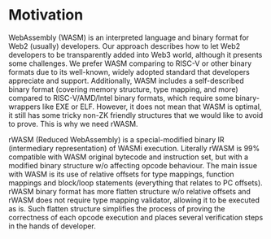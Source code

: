 # Motivation

WebAssembly (WASM) is an interpreted language and binary format for Web2 (usually) developers.
Our approach describes how to let Web2 developers to be transparently added into Web3 world, although it presents some challenges.
We prefer WASM comparing to RISC-V or other binary formats due to its well-known, widely adopted standard that developers appreciate and support.
Additionally, WASM includes a self-described binary format (covering memory structure, type mapping, and more) compared to RISC-V/AMD/Intel binary formats, which require some binary-wrappers like EXE or ELF.
However, it does not mean that WASM is optimal, it still has some tricky non-ZK friendly structures that we would like to avoid to prove.
This is why we need rWASM.

rWASM (Reduced WebAssembly) is a special-modified binary IR (intermediary representation) of WASMi execution.
Literally rWASM is 99% compatible with WASM original bytecode and instruction set, but with a modified binary structure w/o affecting opcode behaviour.
The main issue with WASM is its use of relative offsets for type mappings, function mappings and block/loop statements (everything that relates to PC offsets).
rWASM binary format has more flatten structure w/o relative offsets and rWASM does not require type mapping validator, allowing it to be executed as is.
Such flatten structure simplifies the process of proving the correctness of each opcode execution and places several verification steps in the hands of developer.
